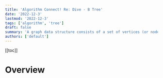 ```yaml
---
title: 'Algorithm Connect! Re: Dive - B Tree'
date: '2022-12-3'
lastmod: '2022-12-3'
tags: ['algorithm', 'tree']
draft: false
summary: 'A graph data structure consists of a set of vertices (or nodes) and a set of edges that connect these vertices.'
authors: ['default']
---
```


[[toc]]

# Overview
